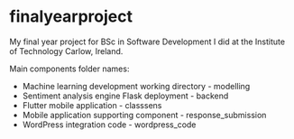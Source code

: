 # finalyearproject
My final year project for BSc in Software Development I did at the Institute of Technology Carlow, Ireland.

Main components folder names:
* Machine learning development working directory - modelling
* Sentiment analysis engine Flask deployment - backend
* Flutter mobile application - classsens
* Mobile application supporting component - response_submission
* WordPress integration code - wordpress_code
